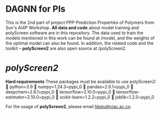 # DAGNN for PIs
This is the 2nd part of project PPP-Prediction Properties of Polymers from Sun's AI4P Workshop.
**All data and code** about model training and polyScreen software are in this repository.
The data used to train the models mentioned in this work can be found at /model, and the weights of the optimal model can also be found. 
In addition, the related code and the toolkit – **polyScreen2** are also open source at /polyScreen2.


# *polyScreen2*

**Hard requirements**
These packages must be available to use polyScreen2:
  	python=3.9
  	numpy=1.24.3=pypi_0
  	pandas=2.0.1=pypi_0
  	deepchem=2.6.1=pypi_0
  	tensorflow=2.10.0=pypi_0
  	tensorflow-estimator=2.10.0=pypi_0
  	scikit-learn=1.2.2=pypi_0
  	joblib=1.2.0=pypi_0

For the usage of **polyScreen2**, please email [hkqiu@ciac.ac.cn](hkqiu@ciac.ac.cn).
